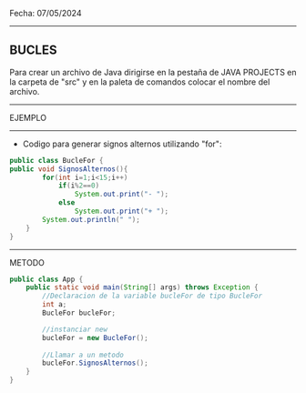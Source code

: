 Fecha: 07/05/2024
___

## BUCLES

Para crear un archivo de Java dirigirse en la pestaña de JAVA PROJECTS en la carpeta de "src" y en la paleta de comandos colocar el nombre del archivo.
___
EJEMPLO
___
- Codigo para generar signos alternos utilizando "for":
  
``` JAVA
public class BucleFor {
public void SignosAlternos(){
        for(int i=1;i<15;i++)
            if(i%2==0)
                System.out.print("- ");
            else
                System.out.print("+ ");
        System.out.println(" ");        
    }
}
```
___
METODO

``` java
public class App {
    public static void main(String[] args) throws Exception {
        //Declaracion de la variable bucleFor de tipo BucleFor
        int a;
        BucleFor bucleFor;

        //instanciar new
        bucleFor = new BucleFor();
        
        //Llamar a un metodo
        bucleFor.SignosAlternos();
    }
}
```